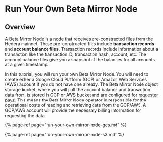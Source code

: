 # Run Your Own Beta Mirror Node

## Overview

A Beta Mirror Node is a node that receives pre-constructed files from the Hedera mainnet. These pre-constructed files include **transaction records** and **account balance files**. Transaction records include information about a transaction like the transaction ID, transaction hash, account, etc. The account balance files give you a snapshot of the balances for all accounts at a given timestamp.

In this tutorial, you will run your own Beta Mirror Node. You will need to create either a Google Cloud Platform \(GCP\) or Amazon Web Services \(AWS\) account if you do not have one already. The Beta Mirror Node object storage bucket, where you will pull the account balance and transaction data from, is stored in GCP or AWS bucket and are configured for [requester pays](https://cloud.google.com/storage/docs/requester-pays). This means the Beta Mirror Node operator is responsible for the operational costs of reading and retrieving data from the GCP/AWS. A GCP/AWS account will provide the necessary billing information for requesting the data. 

{% page-ref page="run-your-own-mirror-node-gcs.md" %}

{% page-ref page="run-your-own-mirror-node-s3.md" %}





